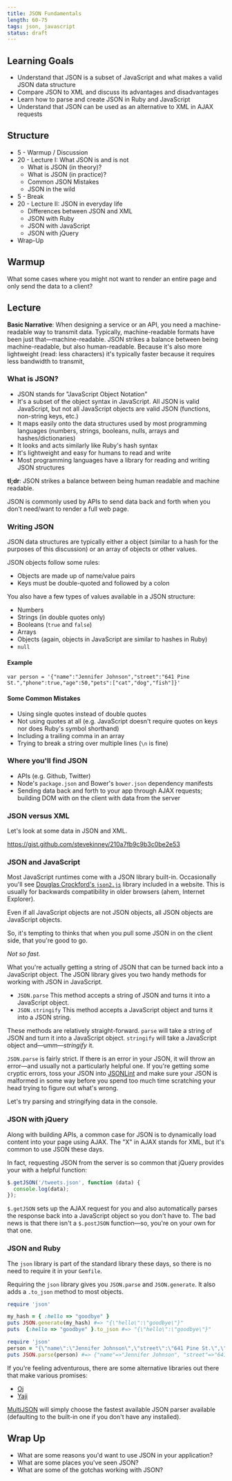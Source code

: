```yaml
---
title: JSON Fundamentals
length: 60-75
tags: json, javascript
status: draft
---
```


## Learning Goals

* Understand that JSON is a subset of JavaScript and what makes a valid JSON data structure
* Compare JSON to XML and discuss its advantages and disadvantages
* Learn how to parse and create JSON in Ruby and JavaScript
* Understand that JSON can be used as an alternative to XML in AJAX requests

## Structure

* 5 - Warmup / Discussion
* 20  - Lecture I: What JSON is and is not
  * What is JSON (in theory)?
  * What is JSON (in practice)?
  * Common JSON Mistakes
  * JSON in the wild
* 5 - Break
* 20 - Lecture II: JSON in everyday life
  * Differences between JSON and XML
  * JSON with Ruby
  * JSON with JavaScript
  * JSON with jQuery
* Wrap-Up

## Warmup

What some cases where you might not want to render an entire page and only send the data to a client?

## Lecture

**Basic Narrative**: When designing a service or an API, you need a machine-readable way to transmit data. Typically, machine-readable formats have been just that—machine-readable. JSON strikes a balance between being machine-readable, but also human-readable. Because it's also more lightweight (read: less characters) it's typically faster because it requires less bandwidth to transmit,

### What is JSON?

* JSON stands for "JavaScript Object Notation"
* It's a subset of the object syntax in JavaScript. All JSON is valid JavaScript, but not all JavaScript objects are valid JSON (functions, non-string keys, etc.)
* It maps easily onto the data structures used by most programming languages (numbers, strings, booleans, nulls, arrays and hashes/dictionaries)
* It looks and acts similarly like Ruby's hash syntax
* It's lightweight and easy for humans to read and write
* Most programming languages have a library for reading and writing JSON structures

**tl;dr**: JSON strikes a balance between being human readable and machine readable.

JSON is commonly used by APIs to send data back and forth when you don't need/want to render a full web page.

### Writing JSON

JSON data structures are typically either a object (similar to a hash for the purposes of this discussion) or an array of objects or other values.

JSON objects follow some rules:

* Objects are made up of name/value pairs
* Keys must be double-quoted and followed by a colon

You also have a few types of values available in a JSON structure:

* Numbers
* Strings (in double quotes only)
* Booleans (`true` and `false`)
* Arrays
* Objects (again, objects in JavaScript are similar to hashes in Ruby)
* `null`

#### Example

`var person = '{"name":"Jennifer Johnson","street":"641 Pine St.","phone":true,"age":50,"pets":["cat","dog","fish"]}'`

#### Some Common Mistakes

* Using single quotes instead of double quotes
* Not using quotes at all (e.g. JavaScript doesn't require quotes on keys nor does Ruby's symbol shorthand)
* Including a trailing comma in an array
* Trying to break a string over multiple lines (`\n` is fine)

### Where you'll find JSON

* APIs (e.g. Github, Twitter)
* Node's `package.json` and Bower's `bower.json` dependency manifests
* Sending data back and forth to your app through AJAX requests; building DOM with on the client with data from the server

### JSON versus XML

Let's look at some data in JSON and XML.

https://gist.github.com/stevekinney/210a7fb9c9b3c0be2e53

### JSON and JavaScript

Most JavaScript runtimes come with a JSON library built-in. Occasionally you'll see [Douglas Crockford's `json2.js`](https://github.com/douglascrockford/JSON-js) library included in a website. This is usually for backwards compatibility in older browsers (ahem, Internet Explorer).

Even if all JavaScript objects are not JSON objects, all JSON objects are JavaScript objects.

So, it's tempting to thinks that when you pull some JSON in on the client side, that you're good to go.

_Not so fast._

What you're actually getting a string of JSON that can be turned back into a JavaScript object. The JSON library gives you two handy methods for working with JSON in JavaScript.

* `JSON.parse` This method accepts a string of JSON and turns it into a JavaScript object.
* `JSON.stringify` This method accepts a JavaScript object and turns it into a JSON string.

These methods are relatively straight-forward. `parse` will take a string of JSON and turn it into a JavaScript object. `stringify` will take a JavaScript object and—umm—_stringify_ it.

`JSON.parse` is fairly strict. If there is an error in your JSON, it will throw an error—and usually not a particularly helpful one. If you're getting some cryptic errors, toss your JSON into [JSONLint](http://jsonlint.com/) and make sure your JSON is malformed in some way before you spend too much time scratching your head trying to figure out what's wrong.

Let's try parsing and stringifying data in the console. 

### JSON with jQuery

Along with building APIs, a common case for JSON is to dynamically load content into your page using AJAX. The "X" in AJAX stands for XML, but it's common to use JSON these days.

In fact, requesting JSON from the server is so common that jQuery provides your with a helpful function:

```js
$.getJSON('/tweets.json', function (data) {
  console.log(data);
});
```

`$.getJSON` sets up the AJAX request for you and also automatically parses the response back into a JavaScript object so you don't have to. The bad news is that there isn't a `$.postJSON` function—so, you're on your own for that one.

### JSON and Ruby

The `json` library is part of the standard library these days, so there is no need to require it in your `Gemfile`.

Requiring the `json` library gives you `JSON.parse` and  `JSON.generate`. It also adds a `.to_json` method to most objects.

```rb
require 'json'

my_hash = { :hello => "goodbye" }
puts JSON.generate(my_hash) #=> "{\"hello\":\"goodbye\"}"
puts  {:hello => "goodbye" }.to_json #=> "{\"hello\":\"goodbye\"}"
```

```rb
require 'json'
person = "{\"name\":\"Jennifer Johnson\",\"street\":\"641 Pine St.\",\"phone\":true,\"age\":50,\"pets\":[\"cat\",\"dog\",\"fish\"]}"
puts JSON.parse(person) #=> {"name"=>"Jennifer Johnson", "street"=>"641 Pine St.", "phone"=>true, "age"=>50, "pets"=>["cat", "dog", "fish"]}
```

If you're feeling adventurous, there are some alternative libraries out there that make various promises:

* [Oj](http://www.ohler.com/oj/)
* [Yaji](https://github.com/brianmario/yajl-ruby)

[MultiJSON](https://github.com/intridea/multi_json) will simply choose the fastest available JSON parser available (defaulting to the built-in one if you don't have any installed).

## Wrap Up

* What are some reasons you'd want to use JSON in your application?
* What are some places you've seen JSON?
* What are some of the gotchas working with JSON?

